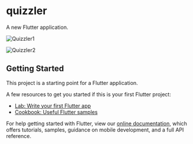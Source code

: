 # quizzler

A new Flutter application.

![Quizzler1](https://user-images.githubusercontent.com/49126003/103776599-775ba580-5051-11eb-9348-ffcb50582400.png)


![Quizzler2](https://user-images.githubusercontent.com/49126003/103776609-79bdff80-5051-11eb-8089-08e8b4294ce9.png)


## Getting Started

This project is a starting point for a Flutter application.

A few resources to get you started if this is your first Flutter project:

- [Lab: Write your first Flutter app](https://flutter.dev/docs/get-started/codelab)
- [Cookbook: Useful Flutter samples](https://flutter.dev/docs/cookbook)

For help getting started with Flutter, view our
[online documentation](https://flutter.dev/docs), which offers tutorials,
samples, guidance on mobile development, and a full API reference.
